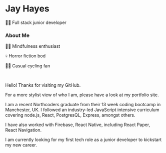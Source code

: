 **<h1>Jay Hayes</h1>**
<p>👨‍💻 Full stack junior developer</p>
<h3>About Me</h3>
<p>🧘‍♂️ Mindfulness enthusiast</p>
<p>💀 Horror fiction bod</p>
<p>🚴‍♂️ Casual cycling fan</p>
<br/>
<p>Hello! Thanks for visiting my GitHub.</p>
<p>For a more stylist view of who I am, please have a look at my portfolio site.<p>
<p>I am a recent Northcoders graduate from their 13 week coding bootcamp in Manchester, UK. I followed an industry-led JavaScript intensive curriculum covering node.js, React, PostgresQL, Express, amongst others.</p>
<p>I have also worked with Firebase, React Native, including React Paper, React Navigation.</p>

<p>I am currently looking for my first tech role as a junior developer to kickstart my new career.</p>
